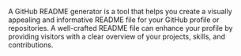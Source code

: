 A GitHub README generator is a tool that helps you create a visually appealing and informative README file for your GitHub profile or repositories. A well-crafted README file can enhance your profile by providing visitors with a clear overview of your projects, skills, and contributions.
